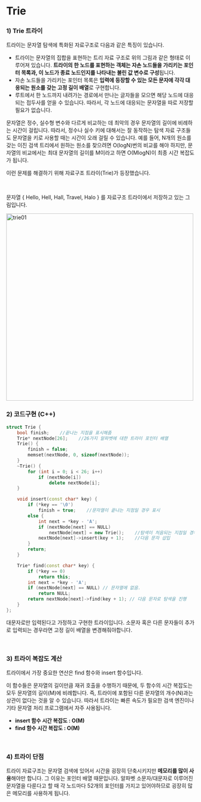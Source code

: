 # Trie

### 1) Trie 트라이

트라이는 문자열 탐색에 특화된 자료구조로 다음과 같은 특징이 있습니다.

- 트라이는 문자열의 집합을 표현하는 트리 자료 구조로 위의 그림과 같은 형태로 이루어져 있습니다. **트라이의 한 노드를 표현하는 객체는 자손 노드들을 가리키는 포인터 목록과, 이 노드가 종료 노드인지를 나타내는 불린 값 변수로 구성**됩니다.
- 자손 노드들을 가리키는 포인터 목록은 **입력에 등장할 수 있는 모든 문자에 각각 대응되는 원소를 갖는 고정 길이 배열**로 구현합니다.
- 루트에서 한 노드까지 내려가는 경로에서 만나는 글자들을 모으면 해당 노드에 대응되는 접두사를 얻을 수 있습니다. 따라서, 각 노드에 대응되는 문자열을 따로 저장할 필요가 없습니다.

문자열은 정수, 실수형 변수와 다르게 비교하는 데 최악의 경우 문자열의 길이에 비례하는 시간이 걸립니다. 따라서, 정수나 실수 키에 대해서는 잘 동작하는 탐색 자료 구조들도 문자열을 키로 사용할 때는 시간이 오래 걸릴 수 있습니다. 예를 들어, N개의 원소를 갖는 이진 검색 트리에서 원하는 원소를 찾으려면 O(logN)번의 비교를 해야 하지만, 문자열의 비교에서는 최대 문자열의 길이를 M이라고 하면 O(MlogN)이 최종 시간 복잡도가 됩니다. 

이런 문제를 해결하기 위해 자료구조 트라이(Trie)가 등장했습니다.

<br>

문자열 { Hello, Hell, Hall, Travel, Halo } 를 자료구조 트라이에서 저장하고 있는 그림입니다.

<img src="https://user-images.githubusercontent.com/59816811/105820360-d1221080-5ffc-11eb-8ae9-72d67e6aefe8.png" alt="trie01" width="500"/>

<br>

### 2) 코드구현 (C++)

```c++
struct Trie {
	bool finish;    //끝나는 지점을 표시해줌
	Trie* nextNode[26];    //26가지 알파벳에 대한 트라이 포인터 배열
	Trie() {
		finish = false;
		memset(nextNode, 0, sizeof(nextNode));
	}
	~Trie() {
		for (int i = 0; i < 26; i++)
			if (nextNode[i])
				delete nextNode[i];
	}

	void insert(const char* key) {
		if (*key == '\0')
			finish = true;    //문자열이 끝나는 지점일 경우 표시
		else {
			int next = *key - 'A';
			if (nextNode[next] == NULL)
				nextNode[next] = new Trie();    //탐색이 처음되는 지점일 경우 동적할당
			nextNode[next]->insert(key + 1);    //다음 문자 삽입
		}
		return;
	}

	Trie* find(const char* key) {
		if (*key == 0)
			return this;
		int next = *key - 'A';
		if (nextNode[next] == NULL) // 문자열에 없음.
			return NULL;
		return nextNode[next]->find(key + 1); // 다음 문자로 탐색을 진행
	}
};
```

대문자로만 입력된다고 가정하고 구현한 트라이입니다. 소문자 혹은 다른 문자들이 추가로 입력되는 경우라면 고정 길이 배열을 변경해줘야합니다.

<br>

### 3) 트라이 복잡도 계산

트라이에서 가장 중요한 연산은 find 함수와 insert 함수입니다.

이 함수들은 문자열의 길이만큼 재귀 호출을 수행하기 때문에, 두 함수의 시간 복잡도는 모두 문자열의 길이(M)에 비례합니다. 즉, 트라이에 포함된 다른 문자열의 개수(N)과는 상관이 없다는 것을 알 수 있습니다. 따라서 트라이는 빠른 속도가 필요한 검색 엔진이나 기타 문자열 처리 프로그램에서 자주 사용됩니다.

- **insert 함수 시간 복잡도 : O(M)**
- **find 함수 시간 복잡도 : O(M)**

<br>

### 4) 트라이 단점

트라이 자료구조는 문자열 검색에 있어서 시간을 굉장히 단축시키지만 **메모리를 많이 사용**해야만 합니다. 그 이유는 포인터 배열 때문입니다. 알파벳 소문자/대문자로 이루어진 문자열을 다룬다고 할 때 각 노드마다 52개의 포인터를 가지고 있어야하므로 굉장히 많은 메모리를 사용하게 됩니다.